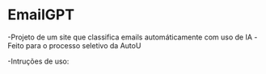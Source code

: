 # EmailGPT

-Projeto de um site que classifica emails automáticamente com uso de IA
-Feito para o processo seletivo da AutoU

-Intruções de uso:


